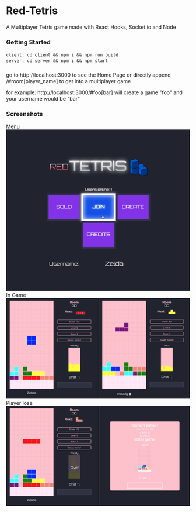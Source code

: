 # Red-Tetris
A Multiplayer Tetris game made with React Hooks, Socket.io and Node


### Getting Started

```
client: cd client && npm i && npm run build
server: cd server && npm i && npm start
```

### 
go to http://localhost:3000 to see the Home Page
or directly append /#room[player_name]
to get into a multiplayer game

for example: http://localhost:3000/#foo[bar] will create a game "foo" and your username would be "bar"


### Screenshots

Menu
![Alt text](/client/public/img1.png?raw=true "Title")
In Game
![Alt text](/client/public/img2.png?raw=true "Title")
Player lose
![Alt text](/client/public/img3.png?raw=true "Title")

